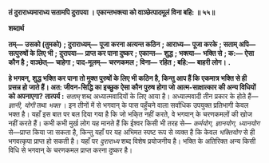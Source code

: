 **तं दुराराध्यमाराध्य सतामपि दुरापया ।** **एकान्तभक्त्या को वाञ्छेत्पादमूलं विना बहि: ॥ ५५॥** 

**शब्दार्थ** 

**तम्—** **उसको (तुमको)** **; दुराराध्यम्—** **पूजा करना अत्यन्त कठिन** **; आराध्य—** **पूजा करके** **; सताम् अपि—** **सत्पुरुषों के लिए भी** **;** **दुरापया—** **प्राप्त कर पाना दुष्कर** **; एकान्त—** **शुद्ध** **; भक्त्या—** **भक्ति से** **; क:—** **ऐसा कौन है** **; वाञ्छेत्—** **चाहेगा** **; पाद-मूलम्—** **चरणकमल** **; विना—** **रहित** **; बहि:—** **बाहरी लोग।** **.** 

**हे भगवन्, शुद्ध भक्ति कर पाना तो मुक्त पुरुषों के लिए भी कठिन है, किन्तु आप हैं कि** **एकमात्र भक्ति से ही प्रसन्न हो जाते हैं। अत: जीवन-सिद्धि का इच्छुक ऐसा कौन पुरुष होगा जो** **आत्म-साक्षात्कार की अन्य विधियों को अपनाएगा?** **तात्पर्य :** *सताम्* शब्द अध्यात्मवादियों के लिए आया है। अध्यात्मवादी तीन प्रकार के होते हैं— *ज्ञानी,*  *योगी* तथा *भक्त* । इन तीनों में से भगवान् के पास पहुँचने वाला सर्वाधिक उपयुक्त प्रतिभागी केवल भक्त है। यहाँ इस बात पर बल दिया गया है कि जो भकि्त नहीं करते, वे भगवान् के चरणकमलों की खोज नहीं करते हैं। कभी कभी मुर्ख लोग यह मानते हैं कि ईश्वर किसी भी तरह से— *कर्मयोग, ज्ञानयोग, ध्यानयोग* से—प्राप्त किया जा सकता है, किन्तु यहाँ पर यह अभिमत स्पष्ट रूप से व्यक्त है कि केवल *भक्तियोग* से ही भगवत्कृपा प्राप्त हो सकती है। यहाँ पर *दुराराध्य* शब्द विशेष प्रयोजनीय है। भक्ति के अतिरिक्त अन्य किसी विधि से भगवान् के चरणकमल प्राप्त करना दुष्कर है।  